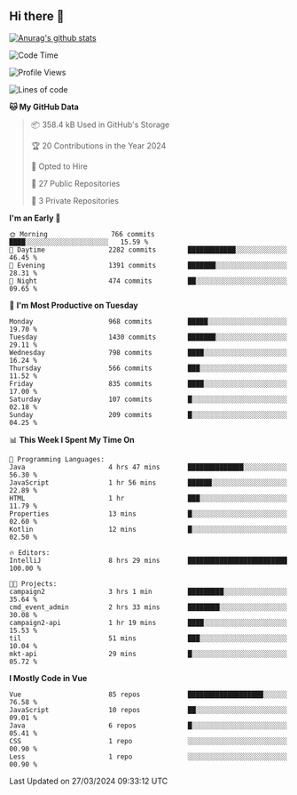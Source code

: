 ## Hi there 👋

[![Anurag's github stats](https://github-readme-stats.vercel.app/api?username=Songwonseok)](https://github.com/anuraghazra/github-readme-stats)



<!--START_SECTION:waka-->
![Code Time](http://img.shields.io/badge/Code%20Time-2%2C739%20hrs%2046%20mins-blue)

![Profile Views](http://img.shields.io/badge/Profile%20Views-0-blue)

![Lines of code](https://img.shields.io/badge/From%20Hello%20World%20I%27ve%20Written-34.8%20million%20lines%20of%20code-blue)

**🐱 My GitHub Data** 

> 📦 358.4 kB Used in GitHub's Storage 
 > 
> 🏆 20 Contributions in the Year 2024
 > 
> 💼 Opted to Hire
 > 
> 📜 27 Public Repositories 
 > 
> 🔑 3 Private Repositories 
 > 
**I'm an Early 🐤** 

```text
🌞 Morning                766 commits         ████░░░░░░░░░░░░░░░░░░░░░   15.59 % 
🌆 Daytime                2282 commits        ████████████░░░░░░░░░░░░░   46.45 % 
🌃 Evening                1391 commits        ███████░░░░░░░░░░░░░░░░░░   28.31 % 
🌙 Night                  474 commits         ██░░░░░░░░░░░░░░░░░░░░░░░   09.65 % 
```
📅 **I'm Most Productive on Tuesday** 

```text
Monday                   968 commits         █████░░░░░░░░░░░░░░░░░░░░   19.70 % 
Tuesday                  1430 commits        ███████░░░░░░░░░░░░░░░░░░   29.11 % 
Wednesday                798 commits         ████░░░░░░░░░░░░░░░░░░░░░   16.24 % 
Thursday                 566 commits         ███░░░░░░░░░░░░░░░░░░░░░░   11.52 % 
Friday                   835 commits         ████░░░░░░░░░░░░░░░░░░░░░   17.00 % 
Saturday                 107 commits         █░░░░░░░░░░░░░░░░░░░░░░░░   02.18 % 
Sunday                   209 commits         █░░░░░░░░░░░░░░░░░░░░░░░░   04.25 % 
```


📊 **This Week I Spent My Time On** 

```text
💬 Programming Languages: 
Java                     4 hrs 47 mins       ██████████████░░░░░░░░░░░   56.30 % 
JavaScript               1 hr 56 mins        ██████░░░░░░░░░░░░░░░░░░░   22.89 % 
HTML                     1 hr                ███░░░░░░░░░░░░░░░░░░░░░░   11.79 % 
Properties               13 mins             █░░░░░░░░░░░░░░░░░░░░░░░░   02.60 % 
Kotlin                   12 mins             █░░░░░░░░░░░░░░░░░░░░░░░░   02.50 % 

🔥 Editors: 
IntelliJ                 8 hrs 29 mins       █████████████████████████   100.00 % 

🐱‍💻 Projects: 
campaign2                3 hrs 1 min         █████████░░░░░░░░░░░░░░░░   35.64 % 
cmd_event_admin          2 hrs 33 mins       ████████░░░░░░░░░░░░░░░░░   30.08 % 
campaign2-api            1 hr 19 mins        ████░░░░░░░░░░░░░░░░░░░░░   15.53 % 
til                      51 mins             ███░░░░░░░░░░░░░░░░░░░░░░   10.04 % 
mkt-api                  29 mins             █░░░░░░░░░░░░░░░░░░░░░░░░   05.72 % 
```

**I Mostly Code in Vue** 

```text
Vue                      85 repos            ███████████████████░░░░░░   76.58 % 
JavaScript               10 repos            ██░░░░░░░░░░░░░░░░░░░░░░░   09.01 % 
Java                     6 repos             █░░░░░░░░░░░░░░░░░░░░░░░░   05.41 % 
CSS                      1 repo              ░░░░░░░░░░░░░░░░░░░░░░░░░   00.90 % 
Less                     1 repo              ░░░░░░░░░░░░░░░░░░░░░░░░░   00.90 % 
```




 Last Updated on 27/03/2024 09:33:12 UTC
<!--END_SECTION:waka-->
